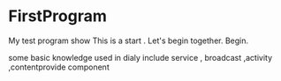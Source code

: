 # FirstProgram
My test program show
This is a start . Let's begin together.
Begin.

some basic knowledge used in dialy
include service , broadcast ,activity ,contentprovide component

